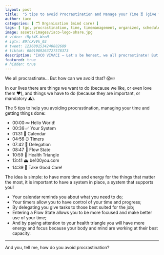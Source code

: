 ```yaml
---
layout: post
title:  "5 tips to avoid Procrastination and Manage your Time ⏳ (give them a try)"
author: iaco
categories: [ 🗂️ Organisation (mind care) ]
tags: [ tgc, procrastination, time, timemanagement, organized, schedule, calendar, flow, health, healthtriangle, enjoylife, tips, lifehacks, ideas ]
image: assets/images/iaco-logo-share.jpg
# video: iRpt4K-WroM
# igtv: B9fcXvVh_03
# tweet: 1236801534240882689
# tiktok: 6801989263727578373
description: "IΛCO VIVΛCI — Let's be honest, we all procrastinate! But how can we avoid..."
featured: true
# hidden: true
---
```


We all procrastinate... But how can we avoid that? 😱💤

In our lives there are things we want to do (because we like, or even love them ❤️), and things we have to do (because they are important, or mandatory ⚠️).

The 5 tips to help you avoiding procrastination, managing your time and getting things done:
- 00:00 💤 Hello World!
- 00:36 ✅ Your System
- 01:31 📆 Calendar
- 04:56 ⏰ Timers
- 07:42 🔀 Delegation
- 08:47 🌊 Flow State
- 10:59 🔺 Health Triangle
- 13:41 🏔️ be100you.com
- 14:39 👋 Take Good Care!

The idea is simple: to have more time and energy for the things that matter the most, it is important to have a system in place, a system that supports you!

- Your calendar reminds you about what you need to do;
- Your timers allow you to have control of your time and progress;
- By delegating you give tasks to those best suited for the job;
- Entering a Flow State allows you to be more focused and make better use of your time;
- And by paying attention to your health triangle you will have more energy and focus because your body and mind are working at their best capacity.

___

And you, tell me, how do you avoid procrastination?
